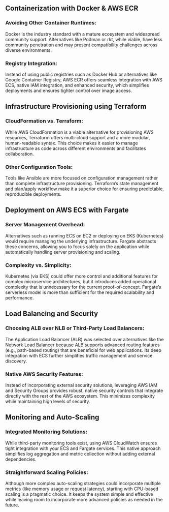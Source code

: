 ## Containerization with Docker & AWS ECR

### Avoiding Other Container Runtimes:
Docker is the industry standard with a mature ecosystem and widespread community support. Alternatives like Podman or rkt, while viable, have less community penetration and may present compatibility challenges across diverse environments.

### Registry Integration:
Instead of using public registries such as Docker Hub or alternatives like Google Container Registry, AWS ECR offers seamless integration with AWS ECS, native IAM integration, and enhanced security, which simplifies deployments and ensures tighter control over image access.

## Infrastructure Provisioning using Terraform

### CloudFormation vs. Terraform:
While AWS CloudFormation is a viable alternative for provisioning AWS resources, Terraform offers multi-cloud support and a more modular, human-readable syntax. This choice makes it easier to manage infrastructure as code across different environments and facilitates collaboration.

### Other Configuration Tools:
Tools like Ansible are more focused on configuration management rather than complete infrastructure provisioning. Terraform’s state management and plan/apply workflow make it a superior choice for ensuring predictable, reproducible deployments.

## Deployment on AWS ECS with Fargate

### Server Management Overhead:
Alternatives such as running ECS on EC2 or deploying on EKS (Kubernetes) would require managing the underlying infrastructure. Fargate abstracts these concerns, allowing you to focus solely on the application while automatically handling server provisioning and scaling.

### Complexity vs. Simplicity:
Kubernetes (via EKS) could offer more control and additional features for complex microservice architectures, but it introduces added operational complexity that is unnecessary for the current proof-of-concept. Fargate’s serverless model is more than sufficient for the required scalability and performance.

## Load Balancing and Security

### Choosing ALB over NLB or Third-Party Load Balancers:
The Application Load Balancer (ALB) was selected over alternatives like the Network Load Balancer because ALB supports advanced routing features (e.g., path-based routing) that are beneficial for web applications. Its deep integration with ECS further simplifies traffic management and service discovery.

### Native AWS Security Features:
Instead of incorporating external security solutions, leveraging AWS IAM and Security Groups provides robust, native security controls that integrate directly with the rest of the AWS ecosystem. This minimizes complexity while maintaining high levels of security.

## Monitoring and Auto-Scaling

### Integrated Monitoring Solutions:
While third-party monitoring tools exist, using AWS CloudWatch ensures tight integration with your ECS and Fargate services. This native approach simplifies log aggregation and metric collection without adding external dependencies.

### Straightforward Scaling Policies:
Although more complex auto-scaling strategies could incorporate multiple metrics (like memory usage or request latency), starting with CPU-based scaling is a pragmatic choice. It keeps the system simple and effective while leaving room to incorporate more advanced policies as needed in the future.
